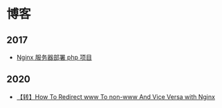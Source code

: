 # 博客

## 2017

- [Nginx 服务器部署 php 项目](./20170419-nginx-deploy-php-project)

## 2020

- [【转】How To Redirect www To non-www And Vice Versa with Nginx](./20200522-how-to-redirect-www-to-non-www-and-vice-versa-with-nginx)